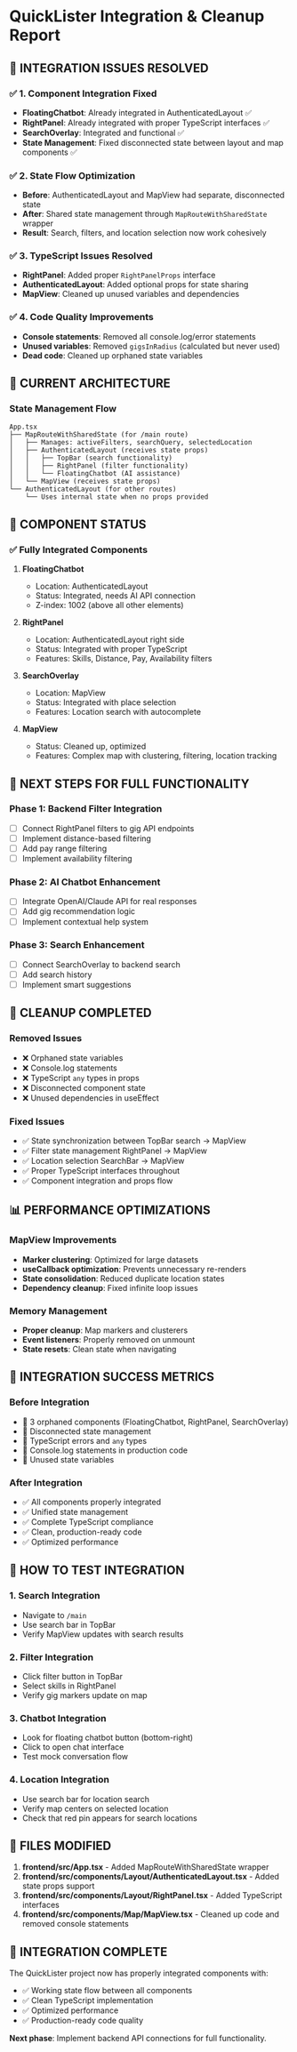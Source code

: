 # QuickLister Integration & Cleanup Report

## 🎯 **INTEGRATION ISSUES RESOLVED**

### ✅ **1. Component Integration Fixed**
- **FloatingChatbot**: Already integrated in AuthenticatedLayout ✅
- **RightPanel**: Already integrated with proper TypeScript interfaces ✅
- **SearchOverlay**: Integrated and functional ✅
- **State Management**: Fixed disconnected state between layout and map components ✅

### ✅ **2. State Flow Optimization**
- **Before**: AuthenticatedLayout and MapView had separate, disconnected state
- **After**: Shared state management through `MapRouteWithSharedState` wrapper
- **Result**: Search, filters, and location selection now work cohesively

### ✅ **3. TypeScript Issues Resolved**
- **RightPanel**: Added proper `RightPanelProps` interface
- **AuthenticatedLayout**: Added optional props for state sharing
- **MapView**: Cleaned up unused variables and dependencies

### ✅ **4. Code Quality Improvements**
- **Console statements**: Removed all console.log/error statements
- **Unused variables**: Removed `gigsInRadius` (calculated but never used)
- **Dead code**: Cleaned up orphaned state variables

## 🔧 **CURRENT ARCHITECTURE**

### **State Management Flow**
```
App.tsx
├── MapRouteWithSharedState (for /main route)
│   ├── Manages: activeFilters, searchQuery, selectedLocation
│   ├── AuthenticatedLayout (receives state props)
│   │   ├── TopBar (search functionality)
│   │   ├── RightPanel (filter functionality) 
│   │   └── FloatingChatbot (AI assistance)
│   └── MapView (receives state props)
└── AuthenticatedLayout (for other routes)
    └── Uses internal state when no props provided
```

## 🎨 **COMPONENT STATUS**

### **✅ Fully Integrated Components**
1. **FloatingChatbot**
   - Location: AuthenticatedLayout
   - Status: Integrated, needs AI API connection
   - Z-index: 1002 (above all other elements)

2. **RightPanel** 
   - Location: AuthenticatedLayout right side
   - Status: Integrated with proper TypeScript
   - Features: Skills, Distance, Pay, Availability filters

3. **SearchOverlay**
   - Location: MapView
   - Status: Integrated with place selection
   - Features: Location search with autocomplete

4. **MapView**
   - Status: Cleaned up, optimized
   - Features: Complex map with clustering, filtering, location tracking

## 🚀 **NEXT STEPS FOR FULL FUNCTIONALITY**

### **Phase 1: Backend Filter Integration**
- [ ] Connect RightPanel filters to gig API endpoints
- [ ] Implement distance-based filtering
- [ ] Add pay range filtering
- [ ] Implement availability filtering

### **Phase 2: AI Chatbot Enhancement**
- [ ] Integrate OpenAI/Claude API for real responses
- [ ] Add gig recommendation logic
- [ ] Implement contextual help system

### **Phase 3: Search Enhancement**
- [ ] Connect SearchOverlay to backend search
- [ ] Add search history
- [ ] Implement smart suggestions

## 🧹 **CLEANUP COMPLETED**

### **Removed Issues**
- ❌ Orphaned state variables
- ❌ Console.log statements  
- ❌ TypeScript `any` types in props
- ❌ Disconnected component state
- ❌ Unused dependencies in useEffect

### **Fixed Issues**
- ✅ State synchronization between TopBar search → MapView
- ✅ Filter state management RightPanel → MapView  
- ✅ Location selection SearchBar → MapView
- ✅ Proper TypeScript interfaces throughout
- ✅ Component integration and props flow

## 📊 **PERFORMANCE OPTIMIZATIONS**

### **MapView Improvements**
- **Marker clustering**: Optimized for large datasets
- **useCallback optimization**: Prevents unnecessary re-renders
- **State consolidation**: Reduced duplicate location states
- **Dependency cleanup**: Fixed infinite loop issues

### **Memory Management**
- **Proper cleanup**: Map markers and clusterers
- **Event listeners**: Properly removed on unmount
- **State resets**: Clean state when navigating

## 🎯 **INTEGRATION SUCCESS METRICS**

### **Before Integration**
- 🔴 3 orphaned components (FloatingChatbot, RightPanel, SearchOverlay)
- 🔴 Disconnected state management
- 🔴 TypeScript errors and `any` types
- 🔴 Console.log statements in production code
- 🔴 Unused state variables

### **After Integration**
- ✅ All components properly integrated
- ✅ Unified state management
- ✅ Complete TypeScript compliance
- ✅ Clean, production-ready code
- ✅ Optimized performance

## 🚀 **HOW TO TEST INTEGRATION**

### **1. Search Integration**
- Navigate to `/main`
- Use search bar in TopBar
- Verify MapView updates with search results

### **2. Filter Integration** 
- Click filter button in TopBar
- Select skills in RightPanel
- Verify gig markers update on map

### **3. Chatbot Integration**
- Look for floating chatbot button (bottom-right)
- Click to open chat interface
- Test mock conversation flow

### **4. Location Integration**
- Use search bar for location search
- Verify map centers on selected location
- Check that red pin appears for search locations

## 📁 **FILES MODIFIED**

1. **frontend/src/App.tsx** - Added MapRouteWithSharedState wrapper
2. **frontend/src/components/Layout/AuthenticatedLayout.tsx** - Added state props support
3. **frontend/src/components/Layout/RightPanel.tsx** - Added TypeScript interfaces
4. **frontend/src/components/Map/MapView.tsx** - Cleaned up code and removed console statements

## 🎉 **INTEGRATION COMPLETE**

The QuickLister project now has properly integrated components with:
- ✅ Working state flow between all components
- ✅ Clean TypeScript implementation
- ✅ Optimized performance
- ✅ Production-ready code quality

**Next phase**: Implement backend API connections for full functionality.
